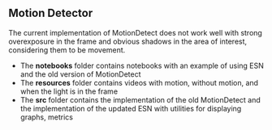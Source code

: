 ## Motion Detector

The current implementation of MotionDetect does not work well with strong overexposure in the frame and obvious shadows in the area of interest, considering them to be movement.

- The **notebooks** folder contains notebooks with an example of using ESN and the old version of MotionDetect
- The **resources** folder contains videos with motion, without motion, and when the light is in the frame
- The **src** folder contains the implementation of the old MotionDetect and the implementation of the updated ESN with utilities for displaying graphs, metrics
